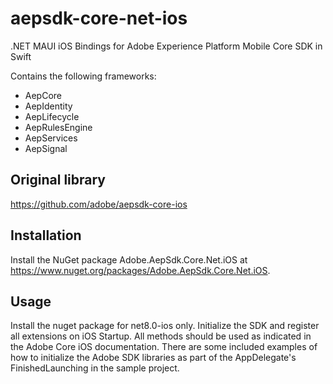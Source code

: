 # aepsdk-core-net-ios
.NET MAUI iOS Bindings for Adobe Experience Platform Mobile Core SDK in Swift

Contains the following frameworks:
- AepCore
- AepIdentity
- AepLifecycle
- AepRulesEngine
- AepServices
- AepSignal

## Original library
https://github.com/adobe/aepsdk-core-ios

## Installation
Install the NuGet package Adobe.AepSdk.Core.Net.iOS at https://www.nuget.org/packages/Adobe.AepSdk.Core.Net.iOS.

## Usage
Install the nuget package for net8.0-ios only. Initialize the SDK and register all extensions on iOS Startup. All methods should be used as indicated in the Adobe Core iOS documentation. There are some included examples of how to initialize the Adobe SDK libraries as part of the AppDelegate's FinishedLaunching in the sample project.